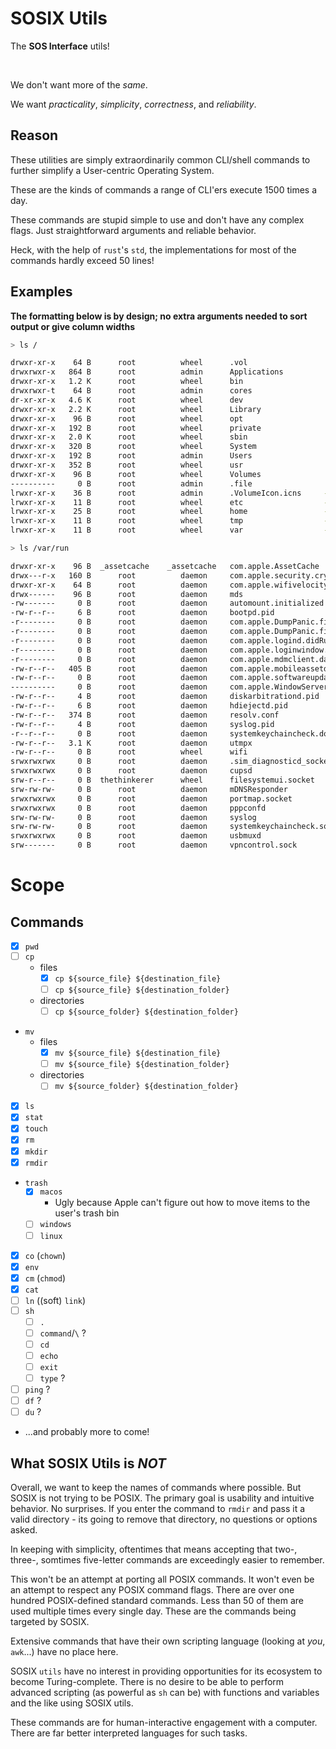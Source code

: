 # SOSIX Utils

The **SOS Interface** utils!

<br>

We don't want more of the *same*.

We want *practicality*, *simplicity*, *correctness*, and *reliability*.

## Reason

These utilities are simply extraordinarily common CLI/shell commands to further
simplify a User-centric Operating System.

These are the kinds of commands a range of CLI'ers execute 1500 times a day.

These commands are stupid simple to use and don't have any complex flags. Just
straightforward arguments and reliable behavior.

Heck, with the help of `rust`'s `std`, the implementations for most of the
commands hardly exceed 50 lines!

## Examples

**The formatting below is by design; no extra arguments needed to sort output
or give column widths**

```sh
> ls /

drwxr-xr-x    64 B      root          wheel      .vol
drwxrwxr-x   864 B      root          admin      Applications
drwxr-xr-x   1.2 K      root          wheel      bin
drwxrwxr-t    64 B      root          admin      cores
dr-xr-xr-x   4.6 K      root          wheel      dev
drwxr-xr-x   2.2 K      root          wheel      Library
drwxr-xr-x    96 B      root          wheel      opt
drwxr-xr-x   192 B      root          wheel      private
drwxr-xr-x   2.0 K      root          wheel      sbin
drwxr-xr-x   320 B      root          wheel      System
drwxr-xr-x   192 B      root          admin      Users
drwxr-xr-x   352 B      root          wheel      usr
drwxr-xr-x    96 B      root          wheel      Volumes
----------     0 B      root          admin      .file
lrwxr-xr-x    36 B      root          admin      .VolumeIcon.icns     -> System/Volumes/Data/.VolumeIcon.icns
lrwxr-xr-x    11 B      root          wheel      etc                  -> private/etc
lrwxr-xr-x    25 B      root          wheel      home                 -> /System/Volumes/Data/home
lrwxr-xr-x    11 B      root          wheel      tmp                  -> private/tmp
lrwxr-xr-x    11 B      root          wheel      var                  -> private/var

> ls /var/run

drwxr-xr-x    96 B  _assetcache    _assetcache   com.apple.AssetCache
drwx---r-x   160 B      root          daemon     com.apple.security.cryptexd
drwxr-xr-x    64 B      root          daemon     com.apple.wifivelocity
drwx------    96 B      root          daemon     mds
-rw-------     0 B      root          daemon     automount.initialized
-rw-r--r--     6 B      root          daemon     bootpd.pid
-r--------     0 B      root          daemon     com.apple.DumpPanic.finishedPMUFaultHandling
-r--------     0 B      root          daemon     com.apple.DumpPanic.finishedThisBoot
-r--------     0 B      root          daemon     com.apple.logind.didRunThisBoot
-r--------     0 B      root          daemon     com.apple.loginwindow.didRunThisBoot
-r--------     0 B      root          daemon     com.apple.mdmclient.daemon.didRunThisBoot
-rw-r--r--   405 B      root          daemon     com.apple.mobileassetd-MobileAssetBrain
-rw-r--r--     0 B      root          daemon     com.apple.softwareupdate.availableupdatesupdated
----------     0 B      root          daemon     com.apple.WindowServer.didRunThisBoot
-rw-r--r--     4 B      root          daemon     diskarbitrationd.pid
-rw-r--r--     6 B      root          daemon     hdiejectd.pid
-rw-r--r--   374 B      root          daemon     resolv.conf
-rw-r--r--     4 B      root          daemon     syslog.pid
-r--r--r--     0 B      root          daemon     systemkeychaincheck.done
-rw-r--r--   3.1 K      root          daemon     utmpx
-rw-r--r--     0 B      root          wheel      wifi
srwxrwxrwx     0 B      root          daemon     .sim_diagnosticd_socket
srwxrwxrwx     0 B      root          daemon     cupsd
srw-r--r--     0 B  thethinkerer      wheel      filesystemui.socket
srw-rw-rw-     0 B      root          daemon     mDNSResponder
srwxrwxrwx     0 B      root          daemon     portmap.socket
srwxrwxrwx     0 B      root          daemon     pppconfd
srw-rw-rw-     0 B      root          daemon     syslog
srw-rw-rw-     0 B      root          daemon     systemkeychaincheck.socket
srwxrwxrwx     0 B      root          daemon     usbmuxd
srw-------     0 B      root          daemon     vpncontrol.sock
```

# Scope

## Commands

- [x] `pwd`
- [ ] `cp`
  - files
    - [x] `cp ${source_file} ${destination_file}`
    - [ ] `cp ${source_file} ${destination_folder}`
  - directories
    - [ ] `cp ${source_folder} ${destination_folder}`
- `mv`
  - files
    - [x] `mv ${source_file} ${destination_file}`
    - [ ] `mv ${source_file} ${destination_folder}`
  - directories
    - [ ] `mv ${source_folder} ${destination_folder}`
- [x] `ls`
- [x] `stat`
- [x] `touch`
- [x] `rm`
- [x] `mkdir`
- [x] `rmdir`
- `trash`
  - [x] `macos`
    - Ugly because Apple can't figure out how to move items to the user's trash
    bin
  - [ ] `windows`
  - [ ] `linux`
- [x] `co` (`chown`)
- [x] `env`
- [x] `cm` (`chmod`)
- [x] `cat`
- [ ] `ln` ((soft) `link`)
- [ ] `sh`
  - [ ] `.`
  - [ ] `command`/`\` ?
  - [ ] `cd`
  - [ ] `echo`
  - [ ] `exit`
  - [ ] `type` ?
- [ ] `ping` ?
- [ ] `df` ?
- [ ] `du` ?

- ...and probably more to come!

## What SOSIX Utils is *NOT*

Overall, we want to keep the names of commands where possible. But SOSIX is not
trying to be POSIX. The primary goal is usability and intuitive behavior.
No surprises. If you enter the command to `rmdir` and pass it a valid
directory - its going to remove that directory, no questions or options asked.

In keeping with simplicity, oftentimes that means accepting that two-, three-,
somtimes five-letter commands are exceedingly easier to remember.

This won't be an attempt at porting all POSIX commands. It won't even be an
attempt to respect any POSIX command flags. There are over one hundred
POSIX-defined standard commands. Less than 50 of them are used multiple times
every single day. These are the commands being targeted by SOSIX.


Extensive commands that have their own scripting language (looking at *you*,
`awk`...) have no place here.

SOSIX `utils` have no interest in providing opportunities for its ecosystem to
become Turing-complete. There is no desire to be able to perform advanced
scripting (as powerful as `sh` can be) with functions and variables and the
like using SOSIX utils.

These commands are for human-interactive engagement with a computer. There are
far better interpreted languages for such tasks.
